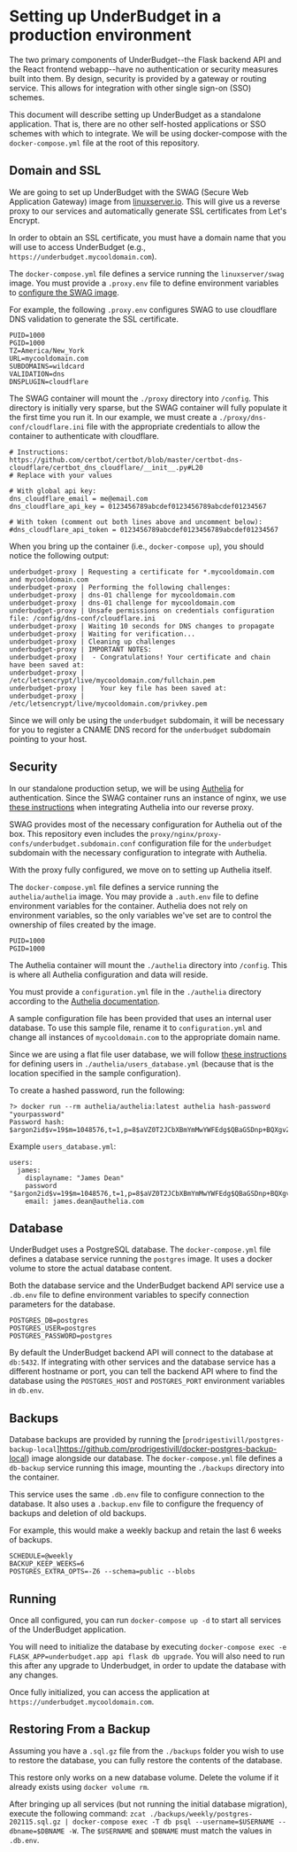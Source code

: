 # Setting up UnderBudget in a production environment

The two primary components of UnderBudget--the Flask backend API and the React
frontend webapp--have no authentication or security measures built into them. By
design, security is provided by a gateway or routing service. This allows for
integration with other single sign-on (SSO) schemes.

This document will describe setting up UnderBudget as a standalone application.
That is, there are no other self-hosted applications or SSO schemes with which
to integrate. We will be using docker-compose with the `docker-compose.yml` file
at the root of this repository.

## Domain and SSL

We are going to set up UnderBudget with the SWAG (Secure Web Application Gateway)
image from [linuxserver.io](https://docs.linuxserver.io/images/docker-swag).
This will give us a reverse proxy to our services and automatically generate
SSL certificates from Let's Encrypt.

In order to obtain an SSL certificate, you must have a domain name that you will
use to access UnderBudget (e.g., `https://underbudget.mycooldomain.com`).

The `docker-compose.yml` file defines a service running the `linuxserver/swag`
image. You must provide a `.proxy.env` file to define environment variables
to [configure the SWAG image](https://docs.linuxserver.io/images/docker-swag#environment-variables-e).

For example, the following `.proxy.env` configures SWAG to use cloudflare
DNS validation to generate the SSL certificate.

```
PUID=1000
PGID=1000
TZ=America/New_York
URL=mycooldomain.com
SUBDOMAINS=wildcard
VALIDATION=dns
DNSPLUGIN=cloudflare
```

The SWAG container will mount the `./proxy` directory into `/config`.
This directory is initially very sparse, but the SWAG container will
fully populate it the first time you run it. In our example, we must
create a `./proxy/dns-conf/cloudflare.ini` file with the appropriate
credentials to allow the container to authenticate with cloudflare.

```
# Instructions: https://github.com/certbot/certbot/blob/master/certbot-dns-cloudflare/certbot_dns_cloudflare/__init__.py#L20
# Replace with your values

# With global api key:
dns_cloudflare_email = me@email.com
dns_cloudflare_api_key = 0123456789abcdef0123456789abcdef01234567

# With token (comment out both lines above and uncomment below):
#dns_cloudflare_api_token = 0123456789abcdef0123456789abcdef01234567
```

When you bring up the container (i.e., `docker-compose up`), you should notice 
the following output:

```
underbudget-proxy | Requesting a certificate for *.mycooldomain.com and mycooldomain.com
underbudget-proxy | Performing the following challenges:
underbudget-proxy | dns-01 challenge for mycooldomain.com
underbudget-proxy | dns-01 challenge for mycooldomain.com
underbudget-proxy | Unsafe permissions on credentials configuration file: /config/dns-conf/cloudflare.ini
underbudget-proxy | Waiting 10 seconds for DNS changes to propagate
underbudget-proxy | Waiting for verification...
underbudget-proxy | Cleaning up challenges
underbudget-proxy | IMPORTANT NOTES:
underbudget-proxy |  - Congratulations! Your certificate and chain have been saved at:
underbudget-proxy |    /etc/letsencrypt/live/mycooldomain.com/fullchain.pem
underbudget-proxy |    Your key file has been saved at:
underbudget-proxy |    /etc/letsencrypt/live/mycooldomain.com/privkey.pem
```

Since we will only be using the `underbudget` subdomain, it will be necessary
for you to register a CNAME DNS record for the `underbudget` subdomain pointing
to your host.

## Security

In our standalone production setup, we will be using
[Authelia](https://www.authelia.com/) for authentication. Since the SWAG
container runs an instance of nginx, we use
[these instructions](https://www.authelia.com/docs/deployment/supported-proxies/nginx.html)
when integrating Authelia into our reverse proxy.

SWAG provides most of the necessary configuration for Authelia out of the box.
This repository even includes the
`proxy/nginx/proxy-confs/underbudget.subdomain.conf` configuration file for
the `underbudget` subdomain with the necessary configuration to integrate
with Authelia.

With the proxy fully configured, we move on to setting up Authelia itself.

The `docker-compose.yml` file defines a service running the `authelia/authelia`
image. You may provide a `.auth.env` file to define environment variables
for the container. Authelia does not rely on environment variables, so the
only variables we've set are to control the ownership of files created by
the image.

```
PUID=1000
PGID=1000
```

The Authelia container will mount the `./authelia` directory into `/config`.
This is where all Authelia configuration and data will reside.

You must provide a `configuration.yml` file in the `./authelia` directory
according to the [Authelia documentation](https://www.authelia.com/docs/configuration/).

A sample configuration file has been provided that uses an internal user
database. To use this sample file, rename it to `configuration.yml` and change
all instances of `mycooldomain.com` to the appropriate domain name.

Since we are using a flat file user database, we will follow
[these instructions](https://www.authelia.com/docs/configuration/authentication/file.html)
for defining users in `./authelia/users_database.yml` (because that is the location
specified in the sample configuration).

To create a hashed password, run the following:

```
?> docker run --rm authelia/authelia:latest authelia hash-password "yourpassword"
Password hash: $argon2id$v=19$m=1048576,t=1,p=8$aVZ0T2JCbXBmYmMwYWFEdg$QBaGSDnp+BQXgvZ50HwVzkJZazQnIV774b3pLPBTsFU
```

Example `users_database.yml`:

```
users:
  james:
    displayname: "James Dean"
    password "$argon2id$v=19$m=1048576,t=1,p=8$aVZ0T2JCbXBmYmMwYWFEdg$QBaGSDnp+BQXgvZ50HwVzkJZazQnIV774b3pLPBTsFU"
    email: james.dean@authelia.com
```

## Database

UnderBudget uses a PostgreSQL database. The `docker-compose.yml` file defines
a database service running the `postgres` image. It uses a docker volume to
store the actual database content.

Both the database service and the UnderBudget backend API service use a
`.db.env` file to define environment variables to specify connection parameters
for the database.

```
POSTGRES_DB=postgres
POSTGRES_USER=postgres
POSTGRES_PASSWORD=postgres
```

By default the UnderBudget backend API will connect to the database at
`db:5432`. If integrating with other services and the database service
has a different hostname or port, you can tell the backend API where
to find the database using the `POSTGRES_HOST` and `POSTGRES_PORT`
environment variables in `db.env`.

## Backups

Database backups are provided by running the
[`prodrigestivill/postgres-backup-local`]https://github.com/prodrigestivill/docker-postgres-backup-local)
image alongside our database. The `docker-compose.yml` file defines
a `db-backup` service running this image, mounting the `./backups` directory
into the container.

This service uses the same `.db.env` file to configure connection to the
database. It also uses a `.backup.env` file to configure the frequency of
backups and deletion of old backups.

For example, this would make a weekly backup and retain the last 6 weeks of
backups.

```
SCHEDULE=@weekly
BACKUP_KEEP_WEEKS=6
POSTGRES_EXTRA_OPTS=-Z6 --schema=public --blobs
```

## Running

Once all configured, you can run `docker-compose up -d` to start all services
of the UnderBudget application.

You will need to initialize the database by executing
`docker-compose exec -e FLASK_APP=underbudget.app api flask db upgrade`.
You will also need to run this after any upgrade to Underbudget, in order to
update the database with any changes.

Once fully initialized, you can access the application at
`https://underbudget.mycooldomain.com`.

## Restoring From a Backup

Assuming you have a `.sql.gz` file from the `./backups` folder you wish to use
to restore the database, you can fully restore the contents of the database.

This restore only works on a new database volume. Delete the volume if it already
exists using `docker volume rm`.

After bringing up all services (but not running the initial database migration),
execute the following command:
`zcat ./backups/weekly/postgres-202115.sql.gz | docker-compose exec -T db psql --username=$USERNAME --dbname=$DBNAME -W`.
The `$USERNAME` and `$DBNAME` must match the values in `.db.env`.
